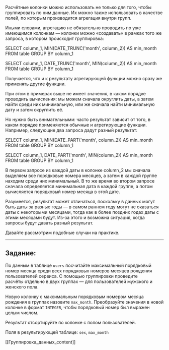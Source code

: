 Расчётные колонки можно использовать не только для того, чтобы группировать по ним данные. Их можно также использовать в качестве полей, по которым производится агрегация внутри групп.

Иными словами, агрегацию не обязательно проводить по уже имеющимся колонкам — колонки можно «создавать» в рамках того же запроса, в котором происходит группировка:

SELECT column_1, MIN(DATE_TRUNC('month', column_2)) AS min_month
FROM table
GROUP BY column_1

SELECT column_1, DATE_TRUNC('month', MIN(column_2)) AS min_month
FROM table
GROUP BY column_1

Получается, что и к результату агрегирующей функции можно сразу же применять другие функции.

При этом в примерах выше не имеет значения, в каком порядке проводить вычисления: мы можем сначала округлить даты, а затем найти среди них минимальную, или же сначала найти минимальную дату и затем округлить её.

Но нужно быть внимательными: часто результат зависит от того, в каком порядке применяются обычные и агрегирующие функции. Например, следующие два запроса дадут разный результат:

SELECT column_1, MIN(DATE_PART('month', column_2)) AS min_month
FROM table
GROUP BY column_1


SELECT column_1, DATE_PART('month', MIN(column_2)) AS min_month
FROM table
GROUP BY column_1

В первом запросе из каждой даты в колонке column_2 мы сначала выделяем все порядковые номера месяцев, а затем в каждой группе находим среди них минимальный. В то же время во втором запросе сначала определяется минимальная дата в каждой группе, а потом вычисляется порядковый номер месяца в этой дате.

Разумеется, результат может отличаться, поскольку в данных могут быть даты за разные годы — в самом раннем году могут не оказаться даты с некоторыми месяцами, тогда как в более поздних годах даты с этими месяцами будут. Из-за этого и возможна ситуация, когда запросы будут давать разный результат.

Давайте рассмотрим подобные случаи на практике.

---

## **Задание:**

По данным в таблице `users` посчитайте максимальный порядковый номер месяца среди всех порядковых номеров месяцев рождения пользователей сервиса. С помощью группировки проведите расчёты отдельно в двух группах — для пользователей мужского и женского пола.

Новую колонку с максимальным порядковым номером месяца рождения в группах назовите `max_month`. Преобразуйте значения в новой колонке в формат `INTEGER`, чтобы порядковый номер был выражен целым числом.

Результат отсортируйте по колонке с полом пользователей.

Поля в результирующей таблице: `sex`, `max_month`

[[Группировка_данных_content]]